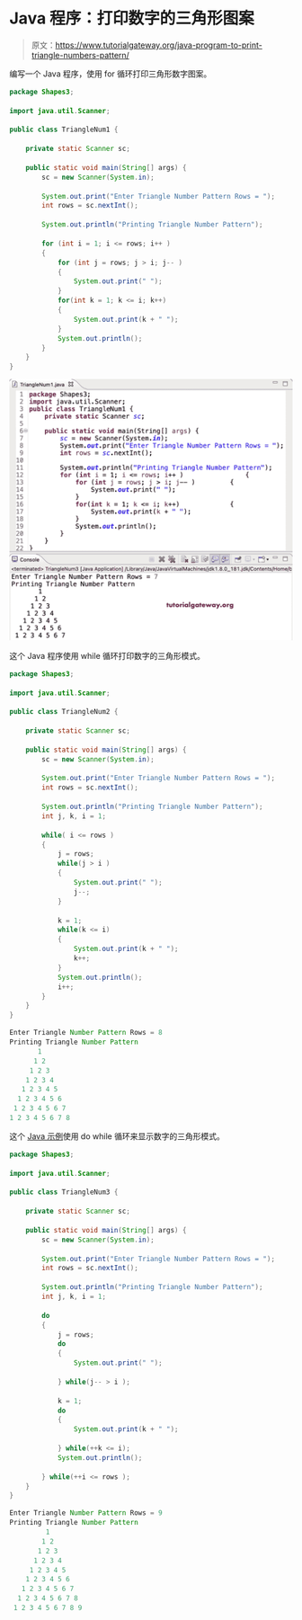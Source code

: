 # Java 程序：打印数字的三角形图案

> 原文：<https://www.tutorialgateway.org/java-program-to-print-triangle-numbers-pattern/>

编写一个 Java 程序，使用 for 循环打印三角形数字图案。

```java
package Shapes3;

import java.util.Scanner;

public class TriangleNum1 {

	private static Scanner sc;

	public static void main(String[] args) {
		sc = new Scanner(System.in);

		System.out.print("Enter Triangle Number Pattern Rows = ");
		int rows = sc.nextInt();

		System.out.println("Printing Triangle Number Pattern");

		for (int i = 1; i <= rows; i++ ) 
		{
			for (int j = rows; j > i; j-- ) 
			{
				System.out.print(" ");
			}
			for(int k = 1; k <= i; k++) 
			{
				System.out.print(k + " ");
			}
			System.out.println();
		}
	}
}
```

![Java Program to Print Triangle Numbers Pattern](img/cd3c0ff4d52989d139fcd55723ff3d46.png)

这个 Java 程序使用 while 循环打印数字的三角形模式。

```java
package Shapes3;

import java.util.Scanner;

public class TriangleNum2 {

	private static Scanner sc;

	public static void main(String[] args) {
		sc = new Scanner(System.in);

		System.out.print("Enter Triangle Number Pattern Rows = ");
		int rows = sc.nextInt();

		System.out.println("Printing Triangle Number Pattern");
		int j, k, i = 1;

		while( i <= rows ) 
		{
			j = rows;
			while(j > i ) 
			{
				System.out.print(" ");
				j--;
			}

			k = 1;
			while(k <= i) 
			{
				System.out.print(k + " ");
				k++;
			}
			System.out.println();
			i++;
		}
	}
}
```

```java
Enter Triangle Number Pattern Rows = 8
Printing Triangle Number Pattern
       1 
      1 2 
     1 2 3 
    1 2 3 4 
   1 2 3 4 5 
  1 2 3 4 5 6 
 1 2 3 4 5 6 7 
1 2 3 4 5 6 7 8 
```

这个 [Java 示例](https://www.tutorialgateway.org/learn-java-programs/)使用 do while 循环来显示数字的三角形模式。

```java
package Shapes3;

import java.util.Scanner;

public class TriangleNum3 {

	private static Scanner sc;

	public static void main(String[] args) {
		sc = new Scanner(System.in);

		System.out.print("Enter Triangle Number Pattern Rows = ");
		int rows = sc.nextInt();

		System.out.println("Printing Triangle Number Pattern");
		int j, k, i = 1;

		do 
		{
			j = rows;
			do 
			{
				System.out.print(" ");

			} while(j-- > i );

			k = 1;
			do
			{
				System.out.print(k + " ");

			} while(++k <= i);
			System.out.println();

		} while(++i <= rows );
	}
}
```

```java
Enter Triangle Number Pattern Rows = 9
Printing Triangle Number Pattern
         1 
        1 2 
       1 2 3 
      1 2 3 4 
     1 2 3 4 5 
    1 2 3 4 5 6 
   1 2 3 4 5 6 7 
  1 2 3 4 5 6 7 8 
 1 2 3 4 5 6 7 8 9 
```